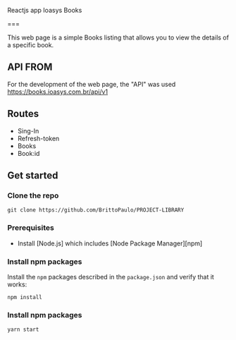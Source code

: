Reactjs app  Ioasys Books

===

This web page is a simple Books listing that allows you to view the details of a specific book.

## API FROM
For the development of the web page, the "API" was used https://books.ioasys.com.br/api/v1

## Routes 

- Sing-In
- Refresh-token
- Books
- Book:id

## Get started
### Clone the repo
```shell
git clone https://github.com/BrittoPaulo/PROJECT-LIBRARY
```

### Prerequisites

- Install [Node.js] which includes [Node Package Manager][npm]
### Install npm packages

Install the `npm` packages described in the `package.json` and verify that it works:

```shell
npm install
```
### Install npm packages
```
yarn start